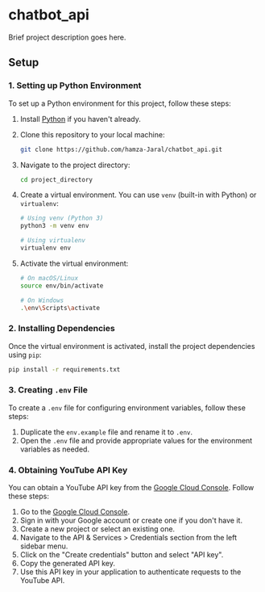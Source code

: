 # chatbot_api

Brief project description goes here.

## Setup

### 1. Setting up Python Environment

To set up a Python environment for this project, follow these steps:

1. Install [Python](https://www.python.org/downloads/) if you haven't already.
2. Clone this repository to your local machine:

    ```bash
    git clone https://github.com/hamza-Jaral/chatbot_api.git
    ```

3. Navigate to the project directory:

    ```bash
    cd project_directory
    ```

4. Create a virtual environment. You can use `venv` (built-in with Python) or `virtualenv`:

    ```bash
    # Using venv (Python 3)
    python3 -m venv env

    # Using virtualenv
    virtualenv env
    ```

5. Activate the virtual environment:

    ```bash
    # On macOS/Linux
    source env/bin/activate

    # On Windows
    .\env\Scripts\activate
    ```

### 2. Installing Dependencies

Once the virtual environment is activated, install the project dependencies using `pip`:

```bash
pip install -r requirements.txt
```

### 3. Creating `.env` File

To create a `.env` file for configuring environment variables, follow these steps:

1. Duplicate the `env.example` file and rename it to `.env`.
2. Open the `.env` file and provide appropriate values for the environment variables as needed.


### 4. Obtaining YouTube API Key

You can obtain a YouTube API key from the [Google Cloud Console](https://console.cloud.google.com/). Follow these steps:

1. Go to the [Google Cloud Console](https://console.cloud.google.com/).
2. Sign in with your Google account or create one if you don't have it.
3. Create a new project or select an existing one.
4. Navigate to the API & Services > Credentials section from the left sidebar menu.
5. Click on the "Create credentials" button and select "API key".
6. Copy the generated API key.
7. Use this API key in your application to authenticate requests to the YouTube API.
